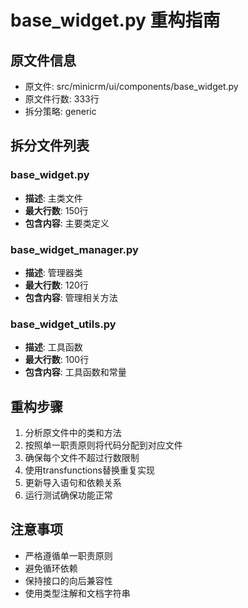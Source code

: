 # base_widget.py 重构指南

## 原文件信息
- 原文件: src/minicrm/ui/components/base_widget.py
- 原文件行数: 333行
- 拆分策略: generic

## 拆分文件列表

### base_widget.py
- **描述**: 主类文件
- **最大行数**: 150行
- **包含内容**: 主要类定义

### base_widget_manager.py
- **描述**: 管理器类
- **最大行数**: 120行
- **包含内容**: 管理相关方法

### base_widget_utils.py
- **描述**: 工具函数
- **最大行数**: 100行
- **包含内容**: 工具函数和常量

## 重构步骤

1. 分析原文件中的类和方法
2. 按照单一职责原则将代码分配到对应文件
3. 确保每个文件不超过行数限制
4. 使用transfunctions替换重复实现
5. 更新导入语句和依赖关系
6. 运行测试确保功能正常

## 注意事项

- 严格遵循单一职责原则
- 避免循环依赖
- 保持接口的向后兼容性
- 使用类型注解和文档字符串
